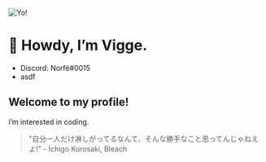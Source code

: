 ![Yo!](https://cdn3.emoji.gg/emojis/5382-yo-pepe.png)
# 👋 Howdy, I’m Vigge. 
- Discord: Norfë#0015
- asdf
## Welcome to my profile!
I’m interested in coding.


> "自分一人だけ淋しがってるなんて、そんな勝手なこと思ってんじゃねえよ!" - Ichigo Kurosaki, Bleach
<!---
NorthPew/NorthPew is a ✨ special ✨ repository because its `README.md` (this file) appears on your GitHub profile.
You can click the Preview link to take a look at your changes.
--->

